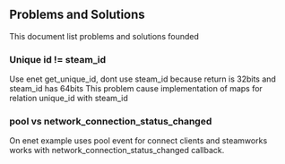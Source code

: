 ## Problems and Solutions
This document list problems and solutions founded

### Unique id != steam_id
Use enet get_unique_id, dont use steam_id because return is 32bits and steam_id has 64bits
This problem cause implementation of maps for relation unique_id with steam_id

### pool vs network_connection_status_changed
On enet example uses pool event for connect clients and steamworks works with network_connection_status_changed callback.